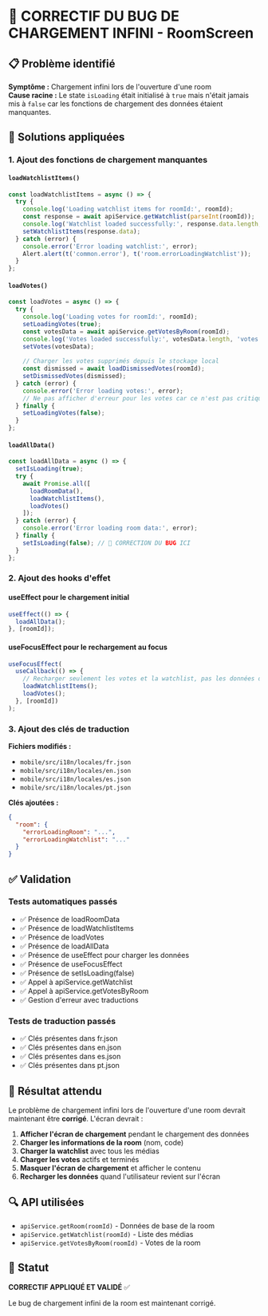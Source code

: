 # 🐛 CORRECTIF DU BUG DE CHARGEMENT INFINI - RoomScreen

## 📋 Problème identifié

**Symptôme :** Chargement infini lors de l'ouverture d'une room  
**Cause racine :** Le state `isLoading` était initialisé à `true` mais n'était jamais mis à `false` car les fonctions de chargement des données étaient manquantes.

## 🔧 Solutions appliquées

### 1. Ajout des fonctions de chargement manquantes

#### `loadWatchlistItems()`
```typescript
const loadWatchlistItems = async () => {
  try {
    console.log('Loading watchlist items for roomId:', roomId);
    const response = await apiService.getWatchlist(parseInt(roomId));
    console.log('Watchlist loaded successfully:', response.data.length, 'items');
    setWatchlistItems(response.data);
  } catch (error) {
    console.error('Error loading watchlist:', error);
    Alert.alert(t('common.error'), t('room.errorLoadingWatchlist'));
  }
};
```

#### `loadVotes()`
```typescript
const loadVotes = async () => {
  try {
    console.log('Loading votes for roomId:', roomId);
    setLoadingVotes(true);
    const votesData = await apiService.getVotesByRoom(roomId);
    console.log('Votes loaded successfully:', votesData.length, 'votes');
    setVotes(votesData);
    
    // Charger les votes supprimés depuis le stockage local
    const dismissed = await loadDismissedVotes(roomId);
    setDismissedVotes(dismissed);
  } catch (error) {
    console.error('Error loading votes:', error);
    // Ne pas afficher d'erreur pour les votes car ce n'est pas critique
  } finally {
    setLoadingVotes(false);
  }
};
```

#### `loadAllData()`
```typescript
const loadAllData = async () => {
  setIsLoading(true);
  try {
    await Promise.all([
      loadRoomData(),
      loadWatchlistItems(),
      loadVotes()
    ]);
  } catch (error) {
    console.error('Error loading room data:', error);
  } finally {
    setIsLoading(false); // 🎯 CORRECTION DU BUG ICI
  }
};
```

### 2. Ajout des hooks d'effet

#### useEffect pour le chargement initial
```typescript
useEffect(() => {
  loadAllData();
}, [roomId]);
```

#### useFocusEffect pour le rechargement au focus
```typescript
useFocusEffect(
  useCallback(() => {
    // Recharger seulement les votes et la watchlist, pas les données de base de la room
    loadWatchlistItems();
    loadVotes();
  }, [roomId])
);
```

### 3. Ajout des clés de traduction

**Fichiers modifiés :**
- `mobile/src/i18n/locales/fr.json`
- `mobile/src/i18n/locales/en.json`
- `mobile/src/i18n/locales/es.json`
- `mobile/src/i18n/locales/pt.json`

**Clés ajoutées :**
```json
{
  "room": {
    "errorLoadingRoom": "...",
    "errorLoadingWatchlist": "..."
  }
}
```

## ✅ Validation

### Tests automatiques passés
- ✅ Présence de loadRoomData
- ✅ Présence de loadWatchlistItems
- ✅ Présence de loadVotes
- ✅ Présence de loadAllData
- ✅ Présence de useEffect pour charger les données
- ✅ Présence de useFocusEffect
- ✅ Présence de setIsLoading(false)
- ✅ Appel à apiService.getWatchlist
- ✅ Appel à apiService.getVotesByRoom
- ✅ Gestion d'erreur avec traductions

### Tests de traduction passés
- ✅ Clés présentes dans fr.json
- ✅ Clés présentes dans en.json
- ✅ Clés présentes dans es.json
- ✅ Clés présentes dans pt.json

## 🚀 Résultat attendu

Le problème de chargement infini lors de l'ouverture d'une room devrait maintenant être **corrigé**. L'écran devrait :

1. **Afficher l'écran de chargement** pendant le chargement des données
2. **Charger les informations de la room** (nom, code)
3. **Charger la watchlist** avec tous les médias
4. **Charger les votes** actifs et terminés
5. **Masquer l'écran de chargement** et afficher le contenu
6. **Recharger les données** quand l'utilisateur revient sur l'écran

## 🔍 API utilisées

- `apiService.getRoom(roomId)` - Données de base de la room
- `apiService.getWatchlist(roomId)` - Liste des médias
- `apiService.getVotesByRoom(roomId)` - Votes de la room

## 🏁 Statut

**CORRECTIF APPLIQUÉ ET VALIDÉ** ✅

Le bug de chargement infini de la room est maintenant corrigé.
